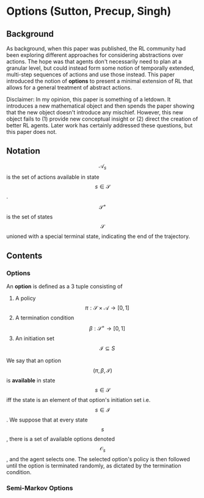 # Options (Sutton, Precup, Singh)

## Background

As background, when this paper was published, the RL community had been exploring
different approaches for considering abstractions over actions. The hope was that
agents don't necessarily need to plan at a granular level, but could instead
form some notion of temporally extended, multi-step sequences of actions and
use those instead. This paper introduced the notion of __options__ to present a
minimal extension of RL that allows for a general treatment of abstract actions.

Disclaimer: In my opinion, this paper is something of a letdown. It introduces a new
mathematical object and then spends the paper showing that the new object doesn't 
introduce any mischief. However, this new object fails to (1) provide new conceptual
insight or (2) direct the creation of better RL agents. Later work has certainly
addressed these questions, but this paper does not.

## Notation

$$\mathcal{A}_s$$ is the set of actions available in state $$s \in \mathcal{S}$$.
$$\mathcal{S}^+$$ is the set of states $$\mathcal{S}$$ unioned with a special terminal 
state, indicating the end of the trajectory. 

## Contents

### Options

An __option__ is defined as a 3 tuple consisting of 

1. A policy $$\pi: \mathcal{S} \times \mathcal{A} \rightarrow [0, 1]$$
2. A termination condition $$\beta: \mathcal{S}^+ \rightarrow [0, 1]$$
3. An initiation set $$\mathcal{I} \subseteq S$$

We say that an option $$(\pi, \beta, \mathcal{I})$$ is __available__ in state
$$s \in \mathcal{S}$$ iff the state is an element of that option's initiation
set i.e. $$s \in \mathcal{I}$$. We suppose that at every
state $$s$$, there is a set of available options denoted $$\mathcal{O}_s$$, and
the agent selects one. The selected option's policy is then followed until
the option is terminated randomly, as dictated by the termination condition.

### Semi-Markov Options

